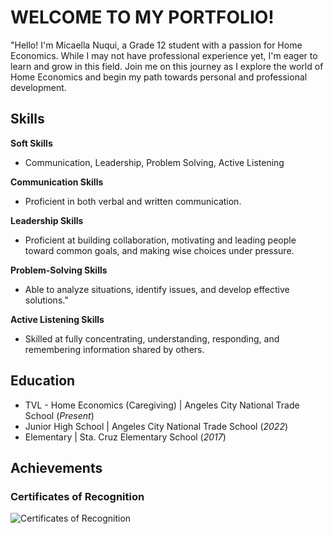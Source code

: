 # WELCOME TO MY PORTFOLIO!
"Hello! I'm Micaella Nuqui, a Grade 12 student with a passion for Home Economics. While I may not have professional experience yet, I'm eager to learn and grow in this field. Join me on this journey as I explore the world of Home Economics and begin my path towards personal and professional development.

## Skills
**Soft Skills**
- Communication, Leadership, Problem Solving, Active Listening

**Communication Skills**
-  Proficient in both verbal and written communication.

**Leadership Skills**
- Proficient at building collaboration, motivating and leading people toward common goals, and making wise choices under pressure.

**Problem-Solving Skills**
- Able to analyze situations, identify issues, and develop effective solutions."

**Active Listening Skills**
- Skilled at fully concentrating, understanding, responding, and remembering information shared by others.

## Education
- TVL - Home Economics (Caregiving) | Angeles City National Trade School (_Present_)								       		
- Junior High School | Angeles City National Trade School (_2022_)
- Elementary | Sta. Cruz Elementary School (_2017_)

## Achievements
### Certificates of Recognition

![Certificates of Recognition](/assets/recognition1.webp)


